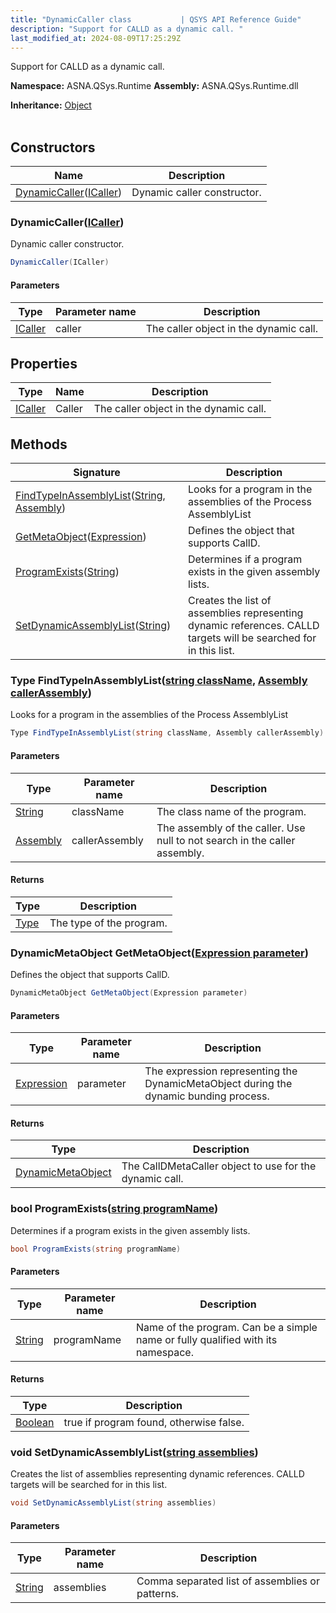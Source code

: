 ```yaml
---
title: "DynamicCaller class           | QSYS API Reference Guide"
description: "Support for CALLD as a dynamic call. "
last_modified_at: 2024-08-09T17:25:29Z
---
```


Support for CALLD as a dynamic call.

**Namespace:** ASNA.QSys.Runtime
**Assembly:** ASNA.QSys.Runtime.dll

**Inheritance:** [Object](https://docs.microsoft.com/en-us/dotnet/api/system.object)
<br>
<br>

## Constructors

| Name | Description |
| --- | --- |
| [DynamicCaller](#dynamiccallericaller)([ICaller](/reference/runtime/qsys-runtime/i-caller.html)) | Dynamic caller constructor.

### DynamicCaller([ICaller](/reference/runtime/qsys-runtime/i-caller.html))

Dynamic caller constructor.

```cs
DynamicCaller(ICaller)
```

#### Parameters

| Type | Parameter name | Description
| --- | --- | ---
| [ICaller](/reference/runtime/qsys-runtime/i-caller.html) | caller | The caller object in the dynamic call.

## Properties

| Type | Name | Description
| --- | --- | --- 
| [ICaller](/reference/runtime/qsys-runtime/i-caller.html) | Caller | The caller object in the dynamic call. |

## Methods

| Signature | Description |
| --- | --- |
| [FindTypeInAssemblyList](#type-findtypeinassemblyliststring-classname-assembly-callerassembly)([String](https://docs.microsoft.com/en-us/dotnet/api/system.string), [Assembly](https://learn.microsoft.com/en-us/dotnet/api/system.reflection.assembly?view=net-8.0)) | Looks for a program in the assemblies of the Process AssemblyList
| [GetMetaObject](#dynamicmetaobject-getmetaobjectexpression-parameter)([Expression](https://learn.microsoft.com/en-us/dotnet/api/system.linq.expressions.expression?view=net-8.0)) | Defines the object that supports CallD.
| [ProgramExists](#bool-programexistsstring-programname)([String](https://docs.microsoft.com/en-us/dotnet/api/system.string)) | Determines if a program exists in the given assembly lists.
| [SetDynamicAssemblyList](#void-setdynamicassemblyliststring-assemblies)([String](https://docs.microsoft.com/en-us/dotnet/api/system.string)) | Creates the list of assemblies representing dynamic references. CALLD targets will be searched for in this list.

### Type FindTypeInAssemblyList([string className](https://learn.microsoft.com/en-us/dotnet/api/system.string?view=net-8.0), [Assembly callerAssembly](https://learn.microsoft.com/en-us/dotnet/api/system.reflection.assembly?view=net-8.0))

Looks for a program in the assemblies of the Process AssemblyList

```cs
Type FindTypeInAssemblyList(string className, Assembly callerAssembly)
```

#### Parameters

| Type | Parameter name | Description
| --- | --- | ---
| [String](https://docs.microsoft.com/en-us/dotnet/api/system.string) | className | The class name of the program.
| [Assembly](https://learn.microsoft.com/en-us/dotnet/api/system.reflection.assembly?view=net-8.0) | callerAssembly | The assembly of the caller. Use null to not search in the caller assembly.

#### Returns

| Type | Description
| --- | ---
| [Type](https://docs.microsoft.com/en-us/dotnet/api/system.type) | The type of the program.

### DynamicMetaObject GetMetaObject([Expression parameter](https://learn.microsoft.com/en-us/dotnet/api/system.linq.expressions.expression?view=net-8.0))

Defines the object that supports CallD.

```cs
DynamicMetaObject GetMetaObject(Expression parameter)
```

#### Parameters

| Type | Parameter name | Description
| --- | --- | ---
| [Expression](https://learn.microsoft.com/en-us/dotnet/api/system.linq.expressions.expression?view=net-8.0) | parameter | The expression representing the DynamicMetaObject during the dynamic bunding process.

#### Returns

| Type | Description
| --- | ---
| [DynamicMetaObject](https://learn.microsoft.com/en-us/dotnet/api/system.dynamic.dynamicmetaobject?view=net-8.0) | The CallDMetaCaller object to use for the dynamic call.

### bool ProgramExists([string programName](https://learn.microsoft.com/en-us/dotnet/api/system.string?view=net-8.0))

Determines if a program exists in the given assembly lists.

```cs
bool ProgramExists(string programName)
```

#### Parameters

| Type | Parameter name | Description
| --- | --- | ---
| [String](https://docs.microsoft.com/en-us/dotnet/api/system.string) | programName | Name of the program. Can be a simple name or fully qualified with its namespace.

#### Returns

| Type | Description
| --- | ---
| [Boolean](https://docs.microsoft.com/en-us/dotnet/api/system.boolean) | true if program found, otherwise false.

### void SetDynamicAssemblyList([string assemblies](https://learn.microsoft.com/en-us/dotnet/api/system.string?view=net-8.0))

Creates the list of assemblies representing dynamic references. CALLD targets will be searched for in this list.

```cs
void SetDynamicAssemblyList(string assemblies)
```

#### Parameters

| Type | Parameter name | Description
| --- | --- | ---
| [String](https://docs.microsoft.com/en-us/dotnet/api/system.string) | assemblies | Comma separated list of assemblies or patterns.

